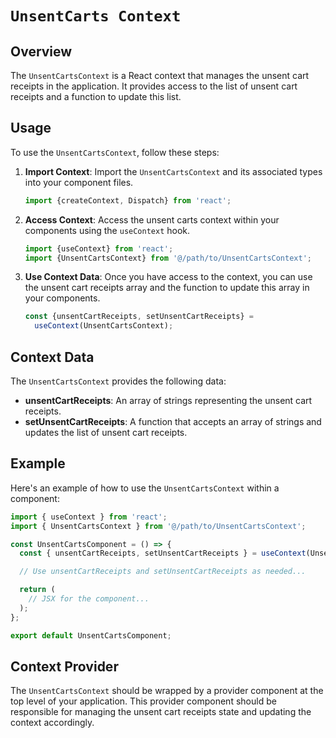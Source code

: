 # `UnsentCarts Context`

## Overview

The `UnsentCartsContext` is a React context that manages the unsent cart receipts in the application. It provides access to the list of unsent cart receipts and a function to update this list.

## Usage

To use the `UnsentCartsContext`, follow these steps:

1. **Import Context**: Import the `UnsentCartsContext` and its associated types into your component files.

   ```js
   import {createContext, Dispatch} from 'react';
   ```

2. **Access Context**: Access the unsent carts context within your components using the `useContext` hook.

   ```js
   import {useContext} from 'react';
   import {UnsentCartsContext} from '@/path/to/UnsentCartsContext';
   ```

3. **Use Context Data**: Once you have access to the context, you can use the unsent cart receipts array and the function to update this array in your components.

   ```js
   const {unsentCartReceipts, setUnsentCartReceipts} =
     useContext(UnsentCartsContext);
   ```

## Context Data

The `UnsentCartsContext` provides the following data:

- **unsentCartReceipts**: An array of strings representing the unsent cart receipts.
- **setUnsentCartReceipts**: A function that accepts an array of strings and updates the list of unsent cart receipts.

## Example

Here's an example of how to use the `UnsentCartsContext` within a component:

```js
import { useContext } from 'react';
import { UnsentCartsContext } from '@/path/to/UnsentCartsContext';

const UnsentCartsComponent = () => {
  const { unsentCartReceipts, setUnsentCartReceipts } = useContext(UnsentCartsContext);

  // Use unsentCartReceipts and setUnsentCartReceipts as needed...

  return (
    // JSX for the component...
  );
};

export default UnsentCartsComponent;
```

## Context Provider

The `UnsentCartsContext` should be wrapped by a provider component at the top level of your application. This provider component should be responsible for managing the unsent cart receipts state and updating the context accordingly.
